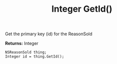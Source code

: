 ﻿---
uid: crmscript_ref_NSReasonSold_GetId
title: Integer GetId()
intellisense: NSReasonSold.GetId
keywords: NSReasonSold, GetId
so.topic: reference
---

Get the primary key (id) for the ReasonSold

**Returns:** Integer

```crmscript
NSReasonSold thing;
Integer id = thing.GetId();
```

